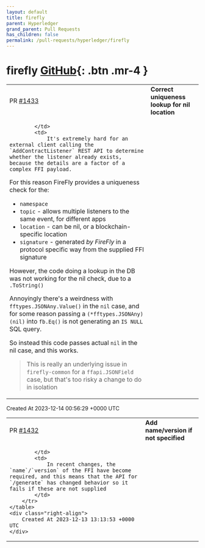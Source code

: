 ```yaml
---
layout: default
title: firefly
parent: Hyperledger
grand_parent: Pull Requests
has_children: false
permalink: /pull-requests/hyperledger/firefly
---
```


# firefly <span class="fs-3 right-align">[GitHub](https://github.com/hyperledger/firefly){: .btn .mr-4 }</span>


<div>
    <table>
        <tr>
            <td>
                PR <a href="https://github.com/hyperledger/firefly/pull/1433" class=".btn">#1433</a>
            </td>
            <td>
                <b>
                    Correct uniqueness lookup for nil location
                </b>
            </td>
        </tr>
        <tr>
            <td>
                
            </td>
            <td>
                It's extremely hard for an external client calling the `AddContractListener` REST API to determine whether the listener already exists, because the details are a factor of a complex FFI payload.

For this reason FireFly provides a uniqueness check for the:
- `namespace`
- `topic` - allows multiple listeners to the same event, for different apps
- `location` - can be nil, or a blockchain-specific location
- `signature` - generated _by FireFly_ in a protocol specific way from the supplied FFI signature

However, the code doing a lookup in the DB was not working for the nil check, due to a `.ToString()`

Annoyingly there's a weirdness with `fftypes.JSONAny.Value()` in the `nil` case, and for some reason passing a `(*fftypes.JSONAny)(nil)` into `fb.Eq()` is not generating an `IS NULL` SQL query.

So instead this code passes actual `nil` in the nil case, and this works.

> This is really an underlying issue in `firefly-common` for a `ffapi.JSONField` case, but that's too risky a change to do in isolation
            </td>
        </tr>
    </table>
    <div class="right-align">
        Created At 2023-12-14 00:56:29 +0000 UTC
    </div>
</div>

<div>
    <table>
        <tr>
            <td>
                PR <a href="https://github.com/hyperledger/firefly/pull/1432" class=".btn">#1432</a>
            </td>
            <td>
                <b>
                    Add name/version if not specified
                </b>
            </td>
        </tr>
        <tr>
            <td>
                
            </td>
            <td>
                In recent changes, the `name`/`version` of the FFI have become required, and this means that the API for `/generate` has changed behavior so it fails if these are not supplied
            </td>
        </tr>
    </table>
    <div class="right-align">
        Created At 2023-12-13 13:13:53 +0000 UTC
    </div>
</div>

